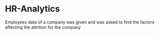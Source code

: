 # HR-Analytics
Employees data of a company was given and was asked to find the factors affecting the attrition for the company
